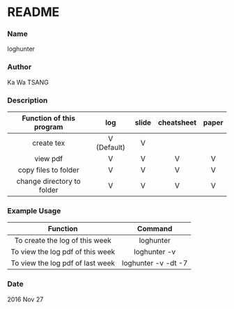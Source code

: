 # README #
### Name ###
loghunter

### Author ###
Ka Wa TSANG

### Description ###

Function of this program   | log | slide | cheatsheet | paper
:-------------------------:|:---:|:-----:|:----------:|:-----:
create tex                 |  V (Default)  |   V   |            |        
view pdf                   |  V  |   V   |     V      |  V 
copy files to folder       |  V  |   V   |     V      |  V 
change directory to folder |  V  |   V   |     V      |  V 

### Example Usage ###

Function | Command
:------:|:--------:
To create the log of this week | loghunter
To view the log pdf of this week | loghunter -v
To view the log pdf of last week | loghunter -v -dt -7

### Date ###
2016 Nov 27